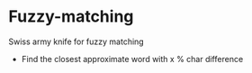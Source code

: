 # Fuzzy-matching
Swiss army knife for fuzzy matching
- Find the closest approximate word with x % char difference
